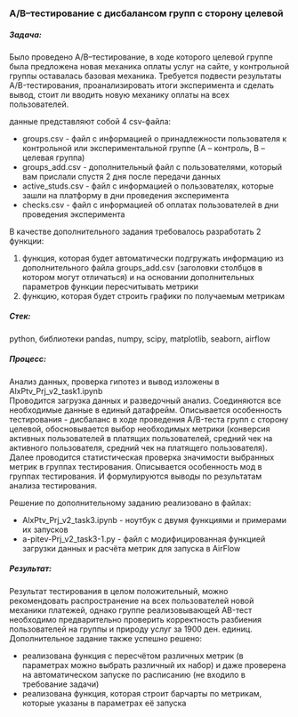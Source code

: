 ### A/B–тестирование с дисбалансом групп с сторону целевой

##### Задача: 

Было проведено A/B–тестирование, в ходе которого целевой группе была предложена новая механика оплаты услуг на сайте, у контрольной группы оставалась базовая механика. Требуется подвести результаты A/B-тестирования, проанализировать итоги эксперимента и сделать вывод, стоит ли вводить новую механику оплаты на всех пользователей. 

данные представляют собой 4 csv-файла:
- groups.csv - файл с информацией о принадлежности пользователя к контрольной или экспериментальной группе (А – контроль, B – целевая группа) 
- groups_add.csv - дополнительный файл с пользователями, который вам прислали спустя 2 дня после передачи данных
- active_studs.csv - файл с информацией о пользователях, которые зашли на платформу в дни проведения эксперимента
- checks.csv - файл с информацией об оплатах пользователей в дни проведения эксперимента

В качестве дополнительного задания требовалось разработать 2 функции: 
1. функция, которая будет автоматически подгружать информацию из дополнительного файла groups_add.csv (заголовки столбцов в котором могут отличаться) и на основании дополнительных параметров функции пересчитывать метрики
2. функцию, которая будет строить графики по получаемым метрикам

#####  Стек: 

python, библиотеки pandas, numpy, scipy, matplotlib, seaborn, airflow

##### Процесс: 

Анализ данных, проверка гипотез и вывод изложены в AlxPtv_Prj_v2_task1.ipynb  
Проводится загрузка данных и разведочный анализ. Соединяются все необходимые данные в единый датафрейм. Описывается особенность тестирования - дисбаланс в ходе проведения A/B-теста групп с сторону целевой, обосновывается выбор необходимых метрики (конверсия активных пользователей в платящих пользователей, средний чек на активного пользователя, средний чек на платящего пользователя). Далее проводится статистическая проверка значимости выбранных метрик в группах тестирования. Описывается особенность мод в группах тестирования. И формулируются выводы по результатам анализа тестирования.

Решение по дополнительному заданию реализовано в файлах:
- AlxPtv_Prj_v2_task3.ipynb - ноутбук с двумя функциями и примерами их запусков
- a-pitev-Prj_v2_task3-1.py - файл с модифицированная функцией загрузки данных и расчёта метрик для запуска в AirFlow 
  
##### Результат:

Результат тестирования в целом положительный, можно рекомендовать распространение на всех пользователей новой механики платежей, однако группе реализовывающей AB-тест необходимо предварительно проверить корректность разбиения пользователей на группы и природу услуг за 1900 ден. единиц.  
Дополнительное задание также успешно решено: 
- реализована функция с пересчётом различных метрик (в параметрах можно выбрать различный их набор) и даже проверена на автоматическом запуске по расписанию (не входило в требование задачи)
- реализована функция, которая строит барчарты по метрикам, которые указаны в параметрах её запуска
